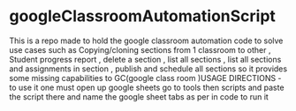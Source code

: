 # googleClassroomAutomationScript
This is a repo made to hold the google classroom automation code to solve use cases such as Copying/cloning sections from 1 classroom to other , Student progress report , delete a section , list all sections , list all sections and assignments in section , publish and schedule all sections so it provides some missing capabilities to GC(google class room )USAGE DIRECTIONS -  to use it one must open up google sheets go to tools then scripts and paste the script there and name the google sheet tabs as per in code to run it 
